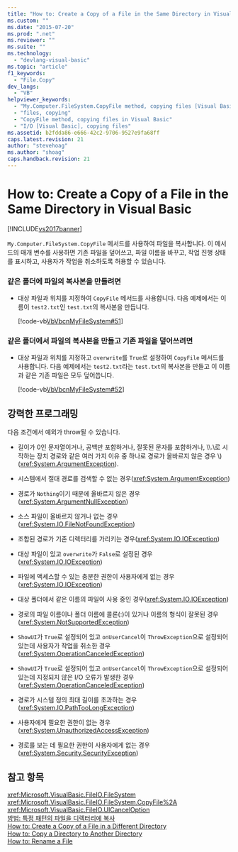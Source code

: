 ```yaml
---
title: "How to: Create a Copy of a File in the Same Directory in Visual Basic | Microsoft Docs"
ms.custom: ""
ms.date: "2015-07-20"
ms.prod: ".net"
ms.reviewer: ""
ms.suite: ""
ms.technology: 
  - "devlang-visual-basic"
ms.topic: "article"
f1_keywords: 
  - "File.Copy"
dev_langs: 
  - "VB"
helpviewer_keywords: 
  - "My.Computer.FileSystem.CopyFile method, copying files [Visual Basic]"
  - "files, copying"
  - "CopyFile method, copying files in Visual Basic"
  - "I/O [Visual Basic], copying files"
ms.assetid: b2fdda86-e666-42c2-9706-9527e9fa68ff
caps.latest.revision: 21
author: "stevehoag"
ms.author: "shoag"
caps.handback.revision: 21
---
```

# How to: Create a Copy of a File in the Same Directory in Visual Basic
[!INCLUDE[vs2017banner](../../../../visual-basic/developing-apps/includes/vs2017banner.md)]

`My.Computer.FileSystem.CopyFile` 메서드를 사용하여 파일을 복사합니다.  이 메서드의 매개 변수를 사용하면 기존 파일을 덮어쓰고, 파일 이름을 바꾸고, 작업 진행 상태를 표시하고, 사용자가 작업을 취소하도록 허용할 수 있습니다.  
  
### 같은 폴더에 파일의 복사본을 만들려면  
  
-   대상 파일과 위치를 지정하여 `CopyFile` 메서드를 사용합니다.  다음 예제에서는 이름이 `test2.txt`인 `test.txt`의 복사본을 만듭니다.  
  
     [!code-vb[VbVbcnMyFileSystem#51](../../../../visual-basic/developing-apps/programming/drives-directories-files/codesnippet/visualbasic/how-to-create-a-copy-of-_0_1.vb)]  
  
### 같은 폴더에서 파일의 복사본을 만들고 기존 파일을 덮어쓰려면  
  
-   대상 파일과 위치를 지정하고 `overwrite`를 `True`로 설정하여 `CopyFile` 메서드를 사용합니다.  다음 예제에서는 `test2.txt`라는 `test.txt`의 복사본을 만들고 이 이름과 같은 기존 파일은 모두 덮어씁니다.  
  
     [!code-vb[VbVbcnMyFileSystem#52](../../../../visual-basic/developing-apps/programming/drives-directories-files/codesnippet/visualbasic/how-to-create-a-copy-of-_0_2.vb)]  
  
## 강력한 프로그래밍  
 다음 조건에서 예외가 throw될 수 있습니다.  
  
-   길이가 0인 문자열이거나, 공백만 포함하거나, 잘못된 문자를 포함하거나, \\\\.\\로 시작하는 장치 경로와 같은 여러 가지 이유 중 하나로 경로가 올바르지 않은 경우  \\\) \(<xref:System.ArgumentException>\).  
  
-   시스템에서 절대 경로를 검색할 수 없는 경우\(<xref:System.ArgumentException>\)  
  
-   경로가 `Nothing`이기 때문에 올바르지 않은 경우\(<xref:System.ArgumentNullException>\)  
  
-   소스 파일이 올바르지 않거나 없는 경우\(<xref:System.IO.FileNotFoundException>\)  
  
-   조합된 경로가 기존 디렉터리를 가리키는 경우\(<xref:System.IO.IOException>\)  
  
-   대상 파일이 있고 `overwrite`가 `False`로 설정된 경우\(<xref:System.IO.IOException>\)  
  
-   파일에 액세스할 수 있는 충분한 권한이 사용자에게 없는 경우\(<xref:System.IO.IOException>\)  
  
-   대상 폴더에서 같은 이름의 파일이 사용 중인 경우\(<xref:System.IO.IOException>\)  
  
-   경로의 파일 이름이나 폴더 이름에 콜론\(:\)이 있거나 이름의 형식이 잘못된 경우\(<xref:System.NotSupportedException>\)  
  
-   `ShowUI`가 `True`로 설정되어 있고 `onUserCancel`이 `ThrowException`으로 설정되어 있는데 사용자가 작업을 취소한 경우\(<xref:System.OperationCanceledException>\)  
  
-   `ShowUI`가 `True`로 설정되어 있고 `onUserCancel`이 `ThrowException`으로 설정되어 있는데 지정되지 않은 I\/O 오류가 발생한 경우\(<xref:System.OperationCanceledException>\)  
  
-   경로가 시스템 정의 최대 길이를 초과하는 경우\(<xref:System.IO.PathTooLongException>\)  
  
-   사용자에게 필요한 권한이 없는 경우\(<xref:System.UnauthorizedAccessException>\)  
  
-   경로를 보는 데 필요한 권한이 사용자에게 없는 경우\(<xref:System.Security.SecurityException>\)  
  
## 참고 항목  
 <xref:Microsoft.VisualBasic.FileIO.FileSystem>   
 <xref:Microsoft.VisualBasic.FileIO.FileSystem.CopyFile%2A>   
 <xref:Microsoft.VisualBasic.FileIO.UICancelOption>   
 [방법: 특정 패턴의 파일을 디렉터리에 복사](../../../../visual-basic/developing-apps/programming/drives-directories-files/how-to-copy-files-with-a-specific-pattern-to-a-directory.md)   
 [How to: Create a Copy of a File in a Different Directory](../../../../visual-basic/developing-apps/programming/drives-directories-files/how-to-create-a-copy-of-a-file-in-a-different-directory.md)   
 [How to: Copy a Directory to Another Directory](../../../../visual-basic/developing-apps/programming/drives-directories-files/how-to-copy-a-directory-to-another-directory.md)   
 [How to: Rename a File](../../../../visual-basic/developing-apps/programming/drives-directories-files/how-to-rename-a-file.md)